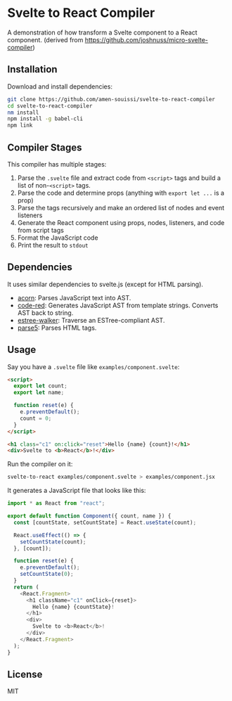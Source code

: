 # Svelte to React Compiler

A demonstration of how transform a Svelte component to a React component.
(derived from https://github.com/joshnuss/micro-svelte-compiler)

## Installation

Download and install dependencies:

```bash
git clone https://github.com/amen-souissi/svelte-to-react-compiler
cd svelte-to-react-compiler
nm install
npm install -g babel-cli
npm link
```

## Compiler Stages

This compiler has multiple stages:

1. Parse the `.svelte` file and extract code from `<script>` tags and build a list of non-`<script>` tags.
2. Parse the code and determine props (anything with `export let ...` is a prop)
3. Parse the tags recursively and make an ordered list of nodes and event listeners
4. Generate the React component using props, nodes, listeners, and code from script tags
5. Format the JavaScript code
6. Print the result to `stdout`

## Dependencies

It uses similar dependencies to svelte.js (except for HTML parsing).

- [acorn](https://www.npmjs.com/package/acorn): Parses JavaScript text into AST.
- [code-red](https://www.npmjs.com/package/code-red): Generates JavaScript AST from template strings. Converts AST back to string.
- [estree-walker](https://github.com/Rich-Harris/estree-walker): Traverse an ESTree-compliant AST.
- [parse5](https://www.npmjs.com/package/parse5): Parses HTML tags.

## Usage

Say you have a `.svelte` file like `examples/component.svelte`:

```html
<script>
  export let count;
  export let name;

  function reset(e) {
    e.preventDefault();
    count = 0;
  }
</script>

<h1 class="c1" on:click="reset">Hello {name} {count}!</h1>
<div>Svelte to <b>React</b>!</div>
```

Run the compiler on it:

```bash
svelte-to-react examples/component.svelte > examples/component.jsx
```

It generates a JavaScript file that looks like this:

```js
import * as React from "react";

export default function Component({ count, name }) {
  const [countState, setCountState] = React.useState(count);

  React.useEffect(() => {
    setCountState(count);
  }, [count]);

  function reset(e) {
    e.preventDefault();
    setCountState(0);
  }
  return (
    <React.Fragment>
      <h1 className="c1" onClick={reset}>
        Hello {name} {countState}!
      </h1>
      <div>
        Svelte to <b>React</b>!
      </div>
    </React.Fragment>
  );
}
```

## License

MIT
